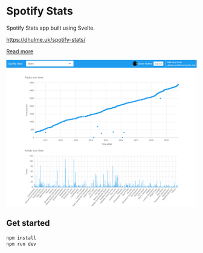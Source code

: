 # Spotify Stats
Spotify Stats app built using Svelte.

https://dhulme.uk/spotify-stats/

[Read more](https://dhulme.uk/blog/spotify-stats)

![Spotify Stats](./screenshot.png)

## Get started

```bash
npm install
npm run dev
```